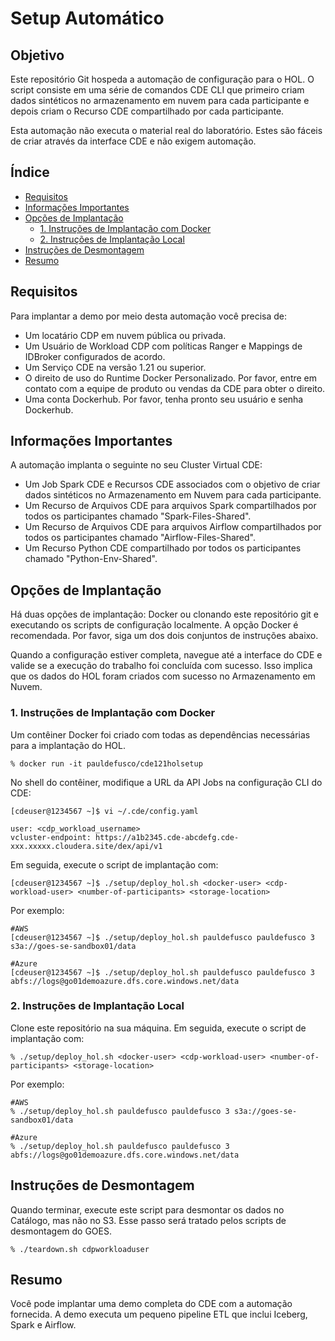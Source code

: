# Setup Automático

## Objetivo

Este repositório Git hospeda a automação de configuração para o HOL. O script consiste em uma série de comandos CDE CLI que primeiro criam dados sintéticos no armazenamento em nuvem para cada participante e depois criam o Recurso CDE compartilhado por cada participante.

Esta automação não executa o material real do laboratório. Estes são fáceis de criar através da interface CDE e não exigem automação.

## Índice

* [Requisitos](https://github.com/pdefusco/CDE_121_HOL/blob/main/step_by_step_guides/portuguese/part_00_setup.md#requisitos)
* [Informações Importantes](https://github.com/pdefusco/CDE_121_HOL/blob/main/step_by_step_guides/portuguese/part_00_setup.md#informações-importantes)
* [Opções de Implantação](https://github.com/pdefusco/CDE_121_HOL/blob/main/step_by_step_guides/portuguese/part_00_setup.md#opções-de-implantação)
  * [1. Instruções de Implantação com Docker](https://github.com/pdefusco/CDE_121_HOL/blob/main/step_by_step_guides/portuguese/part_00_setup.md#1-instruções-de-implantação-com-docker)
  * [2. Instruções de Implantação Local](https://github.com/pdefusco/CDE_121_HOL/blob/main/step_by_step_guides/portuguese/part_00_setup.md#2-instruções-de-implantação-local)
* [Instruções de Desmontagem](https://github.com/pdefusco/CDE_121_HOL/blob/main/step_by_step_guides/portuguese/part_00_setup.md#instruções-de-desmontagem)
* [Resumo](https://github.com/pdefusco/CDE_121_HOL/blob/main/step_by_step_guides/portuguese/part_00_setup.md#resumo)

## Requisitos

Para implantar a demo por meio desta automação você precisa de:

* Um locatário CDP em nuvem pública ou privada.
* Um Usuário de Workload CDP com políticas Ranger e Mappings de IDBroker configurados de acordo.
* Um Serviço CDE na versão 1.21 ou superior.
* O direito de uso do Runtime Docker Personalizado. Por favor, entre em contato com a equipe de produto ou vendas da CDE para obter o direito.
* Uma conta Dockerhub. Por favor, tenha pronto seu usuário e senha Dockerhub.

## Informações Importantes

A automação implanta o seguinte no seu Cluster Virtual CDE:

* Um Job Spark CDE e Recursos CDE associados com o objetivo de criar dados sintéticos no Armazenamento em Nuvem para cada participante.
* Um Recurso de Arquivos CDE para arquivos Spark compartilhados por todos os participantes chamado "Spark-Files-Shared".
* Um Recurso de Arquivos CDE para arquivos Airflow compartilhados por todos os participantes chamado "Airflow-Files-Shared".
* Um Recurso Python CDE compartilhado por todos os participantes chamado "Python-Env-Shared".

## Opções de Implantação

Há duas opções de implantação: Docker ou clonando este repositório git e executando os scripts de configuração localmente. A opção Docker é recomendada. Por favor, siga um dos dois conjuntos de instruções abaixo.

Quando a configuração estiver completa, navegue até a interface do CDE e valide se a execução do trabalho foi concluída com sucesso. Isso implica que os dados do HOL foram criados com sucesso no Armazenamento em Nuvem.

### 1. Instruções de Implantação com Docker

Um contêiner Docker foi criado com todas as dependências necessárias para a implantação do HOL.

```
% docker run -it pauldefusco/cde121holsetup
```

No shell do contêiner, modifique a URL da API Jobs na configuração CLI do CDE:

```
[cdeuser@1234567 ~]$ vi ~/.cde/config.yaml

user: <cdp_workload_username>
vcluster-endpoint: https://a1b2345.cde-abcdefg.cde-xxx.xxxxx.cloudera.site/dex/api/v1
```

Em seguida, execute o script de implantação com:

```
[cdeuser@1234567 ~]$ ./setup/deploy_hol.sh <docker-user> <cdp-workload-user> <number-of-participants> <storage-location>
```

Por exemplo:

```
#AWS
[cdeuser@1234567 ~]$ ./setup/deploy_hol.sh pauldefusco pauldefusco 3 s3a://goes-se-sandbox01/data
```

```
#Azure
[cdeuser@1234567 ~]$ ./setup/deploy_hol.sh pauldefusco pauldefusco 3 abfs://logs@go01demoazure.dfs.core.windows.net/data
```

### 2. Instruções de Implantação Local

Clone este repositório na sua máquina. Em seguida, execute o script de implantação com:

```
% ./setup/deploy_hol.sh <docker-user> <cdp-workload-user> <number-of-participants> <storage-location>
```

Por exemplo:

```
#AWS
% ./setup/deploy_hol.sh pauldefusco pauldefusco 3 s3a://goes-se-sandbox01/data
```

```
#Azure
% ./setup/deploy_hol.sh pauldefusco pauldefusco 3 abfs://logs@go01demoazure.dfs.core.windows.net/data
```

## Instruções de Desmontagem

Quando terminar, execute este script para desmontar os dados no Catálogo, mas não no S3. Esse passo será tratado pelos scripts de desmontagem do GOES.

```
% ./teardown.sh cdpworkloaduser
```

## Resumo

Você pode implantar uma demo completa do CDE com a automação fornecida. A demo executa um pequeno pipeline ETL que inclui Iceberg, Spark e Airflow.
